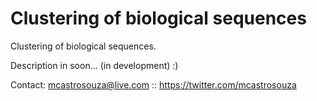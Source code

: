 # Clustering of biological sequences
Clustering of biological sequences.

Description in soon... (in development) :)

Contact: mcastrosouza@live.com :: https://twitter.com/mcastrosouza
